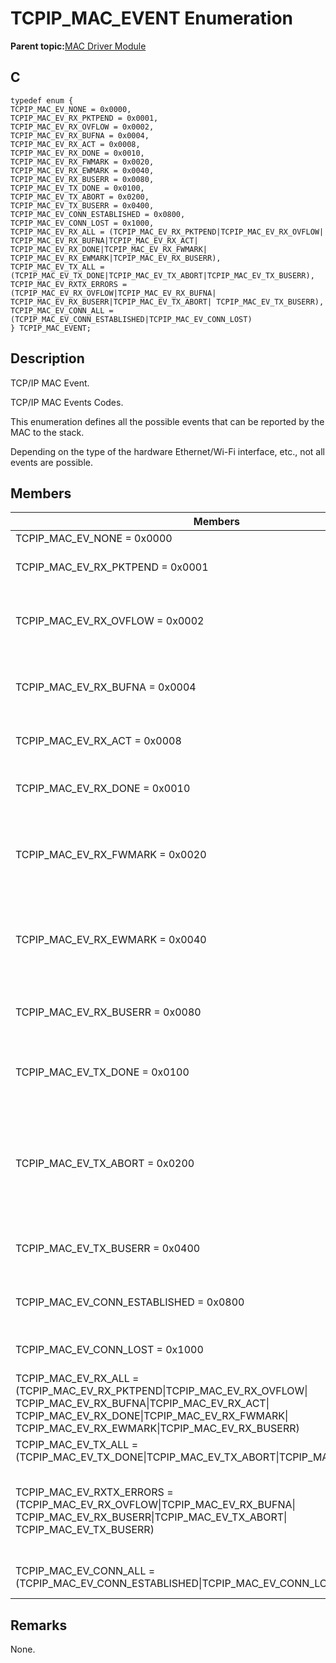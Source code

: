 # TCPIP\_MAC\_EVENT Enumeration

**Parent topic:**[MAC Driver Module](GUID-0C1AF471-66D4-472F-84AF-212E9E18B21D.md)

## C

```
typedef enum {
TCPIP_MAC_EV_NONE = 0x0000,
TCPIP_MAC_EV_RX_PKTPEND = 0x0001,
TCPIP_MAC_EV_RX_OVFLOW = 0x0002,
TCPIP_MAC_EV_RX_BUFNA = 0x0004,
TCPIP_MAC_EV_RX_ACT = 0x0008,
TCPIP_MAC_EV_RX_DONE = 0x0010,
TCPIP_MAC_EV_RX_FWMARK = 0x0020,
TCPIP_MAC_EV_RX_EWMARK = 0x0040,
TCPIP_MAC_EV_RX_BUSERR = 0x0080,
TCPIP_MAC_EV_TX_DONE = 0x0100,
TCPIP_MAC_EV_TX_ABORT = 0x0200,
TCPIP_MAC_EV_TX_BUSERR = 0x0400,
TCPIP_MAC_EV_CONN_ESTABLISHED = 0x0800,
TCPIP_MAC_EV_CONN_LOST = 0x1000,
TCPIP_MAC_EV_RX_ALL = (TCPIP_MAC_EV_RX_PKTPEND|TCPIP_MAC_EV_RX_OVFLOW| TCPIP_MAC_EV_RX_BUFNA|TCPIP_MAC_EV_RX_ACT| TCPIP_MAC_EV_RX_DONE|TCPIP_MAC_EV_RX_FWMARK| TCPIP_MAC_EV_RX_EWMARK|TCPIP_MAC_EV_RX_BUSERR),
TCPIP_MAC_EV_TX_ALL = (TCPIP_MAC_EV_TX_DONE|TCPIP_MAC_EV_TX_ABORT|TCPIP_MAC_EV_TX_BUSERR),
TCPIP_MAC_EV_RXTX_ERRORS = (TCPIP_MAC_EV_RX_OVFLOW|TCPIP_MAC_EV_RX_BUFNA| TCPIP_MAC_EV_RX_BUSERR|TCPIP_MAC_EV_TX_ABORT| TCPIP_MAC_EV_TX_BUSERR),
TCPIP_MAC_EV_CONN_ALL = (TCPIP_MAC_EV_CONN_ESTABLISHED|TCPIP_MAC_EV_CONN_LOST)
} TCPIP_MAC_EVENT;
```

## Description

TCP/IP MAC Event.

TCP/IP MAC Events Codes.

This enumeration defines all the possible events that can be reported by the MAC to the stack.

Depending on the type of the hardware Ethernet/Wi-Fi interface, etc., not all events are possible.

## Members

|Members|Description|
|-------|-----------|
|TCPIP\_MAC\_EV\_NONE = 0x0000|no event.|
|TCPIP\_MAC\_EV\_RX\_PKTPEND = 0x0001|RX triggered events: A receive packet is pending.|
|TCPIP\_MAC\_EV\_RX\_OVFLOW = 0x0002|RX triggered events: RX FIFO overflow \(system level latency, no descriptors, etc.\).|
|TCPIP\_MAC\_EV\_RX\_BUFNA = 0x0004|RX triggered events: no RX descriptor available to receive a new packet.|
|TCPIP\_MAC\_EV\_RX\_ACT = 0x0008|RX triggered events: There's RX data available.|
|TCPIP\_MAC\_EV\_RX\_DONE = 0x0010|RX triggered events: A packet was successfully received.|
|TCPIP\_MAC\_EV\_RX\_FWMARK = 0x0020|RX triggered events: the number of received packets is greater than or equal to than the RX Full Watermark.|
|TCPIP\_MAC\_EV\_RX\_EWMARK = 0x0040|RX triggered events: the number of received packets is less than or equal to than the RX Empty Watermark.|
|TCPIP\_MAC\_EV\_RX\_BUSERR = 0x0080|RX triggered events: a bus error encountered during an RX transfer.|
|TCPIP\_MAC\_EV\_TX\_DONE = 0x0100|TX triggered events: A packet was transmitted and its status is available.|
|TCPIP\_MAC\_EV\_TX\_ABORT = 0x0200|TX triggered events: a TX packet was aborted by the MAC \(jumbo/system underrun/excessive defer/late collision/excessive collisions\).|
|TCPIP\_MAC\_EV\_TX\_BUSERR = 0x0400|TX triggered events: a bus error encountered during a TX transfer.|
|TCPIP\_MAC\_EV\_CONN\_ESTABLISHED = 0x0800|Connection triggered events: Connection established.|
|TCPIP\_MAC\_EV\_CONN\_LOST = 0x1000|Connection triggered events: Connection lost.|
|TCPIP\_MAC\_EV\_RX\_ALL = \(TCPIP\_MAC\_EV\_RX\_PKTPEND\|TCPIP\_MAC\_EV\_RX\_OVFLOW\| TCPIP\_MAC\_EV\_RX\_BUFNA\|TCPIP\_MAC\_EV\_RX\_ACT\| TCPIP\_MAC\_EV\_RX\_DONE\|TCPIP\_MAC\_EV\_RX\_FWMARK\| TCPIP\_MAC\_EV\_RX\_EWMARK\|TCPIP\_MAC\_EV\_RX\_BUSERR\)|Useful Masks: all RX related events.|
|TCPIP\_MAC\_EV\_TX\_ALL = \(TCPIP\_MAC\_EV\_TX\_DONE\|TCPIP\_MAC\_EV\_TX\_ABORT\|TCPIP\_MAC\_EV\_TX\_BUSERR\)|Useful Masks: all TX related events.|
|TCPIP\_MAC\_EV\_RXTX\_ERRORS = \(TCPIP\_MAC\_EV\_RX\_OVFLOW\|TCPIP\_MAC\_EV\_RX\_BUFNA\| TCPIP\_MAC\_EV\_RX\_BUSERR\|TCPIP\_MAC\_EV\_TX\_ABORT\| TCPIP\_MAC\_EV\_TX\_BUSERR\)|Abnormal traffic/system events: Action should be taken accordingly by the stack \(or the stack user\).|
|TCPIP\_MAC\_EV\_CONN\_ALL = \(TCPIP\_MAC\_EV\_CONN\_ESTABLISHED\|TCPIP\_MAC\_EV\_CONN\_LOST\)|Mask of all Connection related events.|

## Remarks

None.

